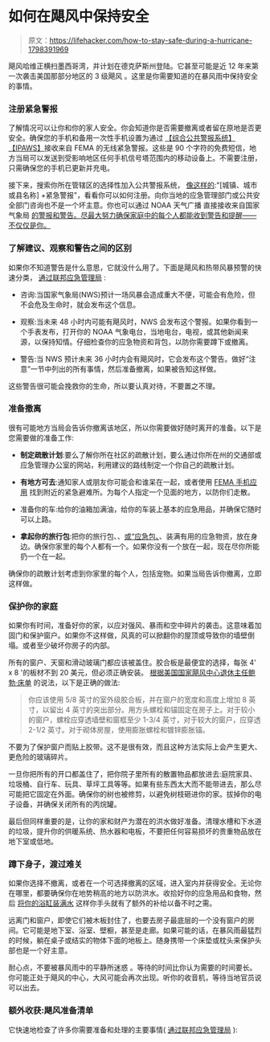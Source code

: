 # 如何在飓风中保持安全

> 原文：<https://lifehacker.com/how-to-stay-safe-during-a-hurricane-1798391969>

飓风哈维正横扫墨西哥湾，并计划在德克萨斯州登陆。它甚至可能是近 12 年来第一次袭击美国那部分地区的 3 级飓风 。这里是你需要知道的在暴风雨中保持安全的事情。



### 注册紧急警报

了解情况可以让你和你的家人安全。你会知道你是否需要撤离或者留在原地是否更安全。确保您的手机和备用一次性手机设置为通过 [【综合公共警报系统】【IPAWS】](https://www.fema.gov/media-library-data/1440448868597-c0112a8bd0aa1c4a62ed44ba68b24d3f/Alerts_and_Warnings_508_20150824.pdf)接收来自 FEMA 的无线紧急警报。这些是 90 个字符的免费短信，地方当局可以发送到受影响地区任何手机信号塔范围内的移动设备上。不需要注册，只需确保您的手机已更新并充电。

接下来，搜索你所在管辖区的选择性加入公共警报系统， [像这样的](https://www.ready.gov/alerts):"[城镇、城市或县名称] +紧急警报"，看看你可以如何注册。向你当地的应急管理部门或公共安全部门咨询也不是一个坏主意。你也可以通过 NOAA 天气广播 直接接收来自国家气象局 [的警报和警告。尽最大努力确保家庭中的每个人都能收到警告和提醒——不仅仅是你。](http://www.nws.noaa.gov/nwr/info/nwrrcvr.html)

### 了解建议、观察和警告之间的区别

如果你不知道警告是什么意思，它就没什么用了。下面是飓风和热带风暴预警的快速分类， [通过联邦应急管理局](https://www.fema.gov/media-library-data/1494007144395-b0e215ae1ba6ac1b556f084e190e5862/FEMA_2017_Hurricane_HTP_FINAL.pdf) :

*   咨询:当国家气象局(NWS)预计一场风暴会造成重大不便，可能会有危险，但不会危及生命时，就会发布这个信息。

*   观察:当未来 48 小时内可能有飓风时，NWS 会发布这个警报。如果你看到一个手表发布，打开你的 NOAA 气象电台，当地电台，电视，或其他新闻来源，以保持知情。仔细检查你的应急物资和背包，以防你需要蹲下或撤离。

*   警告:当 NWS 预计未来 36 小时内会有飓风时，它会发布这个警告。做好“注意”一节中列出的所有事情，然后准备撤离，如果被告知这样做。

这些警告很可能会挽救你的生命，所以要认真对待，不要置之不理。

### 准备撤离

很有可能地方当局会告诉你撤离该地区，所以你需要做好随时离开的准备。以下是您需要做的准备工作:

*   **制定疏散计划**:要么了解你所在社区的疏散计划，要么通过你所在州的交通部或应急管理办公室的网站，利用建议的路线制定一个你自己的疏散计划。

*   **有地方可去**:通知家人或朋友你可能会和谁呆在一起，或者使用 [FEMA 手机应用](https://www.fema.gov/mobile-app) 找到附近的紧急避难所。为每个人指定一个见面的地方，以防你们走散。

*   准备你的车:给你的油箱加满油，给你的车装上基本的应急用品，并确保它随时可以上路。

*   **拿起你的旅行包**:把你的旅行包、、[或“应急包、](https://lifehacker.com/these-are-the-essential-items-that-should-be-in-every-1768987905)、装满有用的应急物资，放在身边。确保你家里的每个人都有一个。如果你没有一个放在一起，现在尽你所能扔一个在一起。

确保你的疏散计划考虑到你家里的每个人，包括宠物。如果当局告诉你撤离，立即这样做。

### 保护你的家庭

如果你有时间，准备好你的家，以应对强风、暴雨和空中碎片的袭击。这意味着加固门和保护窗户。如果你不这样做，风真的可以掀翻你的屋顶或导致你的墙壁倒塌。或者至少破坏你房子的内部。

所有的窗户、天窗和滑动玻璃门都应该被盖住。胶合板是最便宜的选择，每张 4' x 8 '的板材不到 20 美元，但必须正确安装。 [根据美国国家飓风中心退休主任鲍勃·床单](http://pasco.ifas.ufl.edu/fcs/PDF-Hurricane_windows.pdf) 的说法，以下是正确的做法:

> 你应该使用 5/8 英寸的室外级胶合板，并在窗户的宽度和高度上增加 8 英寸，以留出 4 英寸的突出部分。用方头螺栓和锚固定在房子上。对于较小的窗户，螺栓应穿透墙壁和窗框至少 1-3/4 英寸，对于较大的窗户，应穿透 2-1/2 英寸。对于砌体房屋，使用膨胀螺栓和镀锌膨胀锚。

不要为了保护窗户而贴上胶带。这不是很有效，而且这种方法实际上会产生更大、更危险的玻璃碎片。

一旦你把所有的开口都盖住了，把你院子里所有的散置物品都放进去:庭院家具、垃圾桶、自行车、玩具、草坪工具等等。如果有些东西太大而不能带进去，那么尽可能把它固定在外面。确保你的树也被修剪，以避免树枝砸进你的家。拔掉你的电子设备，并确保关闭所有的丙烷罐。

最后但同样重要的是，让你的家和财产为潜在的洪水做好准备。清理水槽和下水道的垃圾，提升你的供暖系统、热水器和电板，不要把任何容易损坏的贵重物品放在地下室或低地。

### 蹲下身子，渡过难关

如果你选择不撤离，或者在一个可选择撤离的区域，进入室内并获得安全。无论你在哪里，都要确保你在地势稍高的地方以防洪水。收拾好你的应急用品和食物，然后 [将你的浴缸装满水](https://www.youtube.com/watch?v=OwSaHc0X2KA) 这样你手头就有了额外的补给以备不时之需。

远离门和窗户，即使它们被木板封住了，也要去房子最底层的一个没有窗户的房间。它可能是地下室、浴室、壁橱，甚至是走廊。如果可能的话，在暴风雨最猛烈的时候，躺在桌子或结实的物体下面的地板上。随身携带一个床垫或枕头来保护头部也是一个好主意。

耐心点，不要被暴风雨中的平静所迷惑 。等待的时间比你认为需要的时间要长。你可能正处于飓风的中心，大风可能会再次出现。听你的收音机，等待当地官员说可以出去。

### 额外收获:飓风准备清单

它快速地检查了许多你需要准备和处理的主要事情( [通过联邦应急管理局](https://www.fema.gov/media-library-data/1494007144395-b0e215ae1ba6ac1b556f084e190e5862/FEMA_2017_Hurricane_HTP_FINAL.pdf) ):